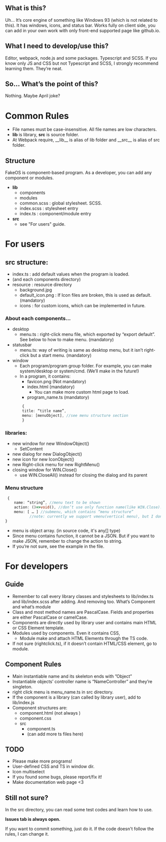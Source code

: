 
## What is this?

Uh… It’s core engine of something like Windows 93 (which is not related to this). It has windows, icons, and status bar. Works fully on client side, you can add in your own work with only front-end supported page like github.io.

## What I need to develop/use this?

Editor, webpack, node.js and some packages. Typescript and SCSS. If you know only JS and CSS but not Typescript and SCSS, I strongly recommend learning them. They’re neat.

## So… What’s the point of this?

Nothing. Maybe April joke?


# Common Rules

* File names must be case-insensitive. All file names are low characters.
*	__lib__ is library, __src__ is source folder.
  * At Webpack require, \_\_lib\_\_ is alias of lib folder and \_\_src\_\_ is alias of src folder.

## Structure
FakeOS is component-based program. As a developer, you can add any component or modules.
* __lib__
  * components 
  * modules
  * common.scss : global stylesheet. SCSS.
  * index.scss : stylesheet entry
  * index.ts : component/module entry
* __src__
  * see "For users" guide.

# For users
## src structure:
* index.ts : add default values when the program is loaded.
* (and each components directory)
* resource : resource directory
  * background.jpg
  * default_icon.png : If Icon files are broken, this is used as default. (mandatory)
  * icons : for custom icons, which can be implemented in future.
### About each components…
* desktop
  * menu.ts : right-click menu file, which exported by “export default”. See below to how to make menu. (mandatory)
* statusbar
  * menu.ts: way of writing is same as desktop menu, but it isn’t right-click but a start menu. (mandatory)
* window
  * Each program/program group folder. For example, you can make system/desktop or system/cmd. (We’ll make in the future!)
  * In a program, it contains:
    * favicon.png (Not mandatory)
    * index.html (mandatory)
      *	You can make more custom html page to load.
    * program_name.ts (mandatory)  
    ```typescript
     {
     title: “title name”,
     menu: [menuObject], //see menu structure section
     }
     ```
 
### libraries:
* new window for new WindowObject()
  * SetContent
* new dialog for new DialogObject()
* new icon for new IconObject()
* new Right-click menu for new RightMenu()
* closing window for WIN.Close()
  * use WIN.CloseAll() instead for closing the dialog and its parent

### Menu structure
   ```typescript
    {
       name: “string”, //menu text to be shown
       action: ()=>void(), //don’t use only function name(like WIN.Close).
       menu: [ … ] //submenu, which contains “menu structure”
              //note: currently we support vmenu(vertical menu), but I don’t know if it’s useful.
   }
   ```
* menu is object array. (in source code, it's any[] type)
* Since menu contains function, it cannot be a JSON. But if you want to make JSON, remember to change the action to string.
* If you’re not sure, see the example in the file.

# For developers
## Guide
* Remember to call every library classes and stylesheets to lib/index.ts and lib/index.scss after adding. And removing too.
What’s Component and what’s module
* Class and most method names are PascalCase. Fields and properties are either PascalCase or camelCase.
* Components are directly used by library user and contains main HTML or CSS Element template.
* Modules used by components. Even it contains CSS,
  * Module make and attach HTML Elements through the TS code.
* If not sure (rightclick.ts), if it doesn’t contain HTML/CSS element, go to module.
## Component Rules
* Main instantiable name and its skeleton ends with ”Object”
* Instantiable objects’ controller name is “NameController” and they’re singleton.
* right click menu is menu_name.ts in src directory.
* If the component is a library (can called by library user), add to lib/index.js
* Component structures are:
  * component.html (not always )
  * component.css
  * src
    *	component.ts
    * (can add more ts files here)

## TODO
* Please make more programs!
* User-defined CSS and TS in window dir.
* Icon multiselect
* If you found some bugs, please report/fix it!
* Make documentation web page <3

## Still not sure?
In the src directory, you can read some test codes and learn how to use.

__Issues tab is always open.__

If you want to commit something, just do it. If the code doesn't follow the rules, I can change it.
